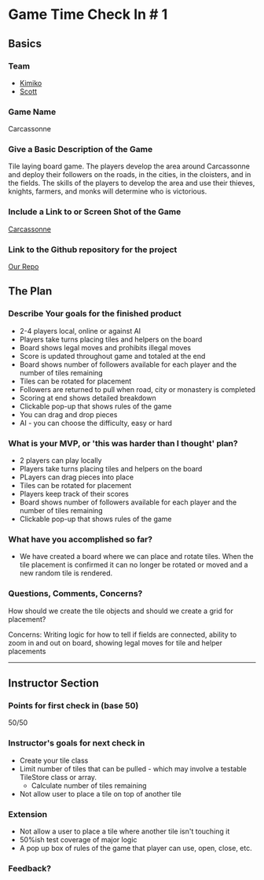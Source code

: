 # Game Time Check In # 1

## Basics

### Team
- [Kimiko](https://github.com/ksk5280)
- [Scott](https://github.com/scottfirestone)

### Game Name

Carcassonne

### Give a Basic Description of the Game

Tile laying board game. The players develop the area around Carcassonne and deploy their followers on the roads, in the cities, in the cloisters, and in the fields. The skills of the players to develop the area and use their thieves, knights, farmers, and monks will determine who is victorious.

### Include a Link to or Screen Shot of the Game

[Carcassonne](https://subterraneandeathcult.files.wordpress.com/2012/02/carcretina.jpg)

### Link to the Github repository for the project
[Our Repo](https://github.com/scottfirestone/carcassonne)

## The Plan

### Describe Your goals for the finished product

- 2-4 players local, online or against AI
- Players take turns placing tiles and helpers on the board
- Board shows legal moves and prohibits illegal moves
- Score is updated throughout game and totaled at the end
- Board shows number of followers available for each player and the number of tiles remaining
- Tiles can be rotated for placement
- Followers are returned to pull when road, city or monastery is completed
- Scoring at end shows detailed breakdown
- Clickable pop-up that shows rules of the game
- You can drag and drop pieces
- AI - you can choose the difficulty, easy or hard

### What is your MVP, or 'this was harder than I thought' plan?

- 2 players can play locally
- Players take turns placing tiles and helpers on the board
- PLayers can drag pieces into place
- Tiles can be rotated for placement
- Players keep track of their scores
- Board shows number of followers available for each player and the number of tiles remaining
- Clickable pop-up that shows rules of the game

### What have you accomplished so far?

- We have created a board where we can place and rotate tiles. When the tile placement
  is confirmed it can no longer be rotated or moved and a new random tile is rendered.

### Questions, Comments, Concerns?

How should we create the tile objects and should we create a grid for placement?

Concerns: Writing logic for how to tell if fields are connected, ability to zoom in and out on board, showing legal moves for tile and helper placements

-----

## Instructor Section

### Points for first check in (base 50)

50/50

### Instructor's goals for next check in

- Create your tile class
- Limit number of tiles that can be pulled - which may involve a testable TileStore class or array.
  - Calculate number of tiles remaining
- Not allow user to place a tile on top of another tile

### Extension

- Not allow a user to place a tile where another tile isn't touching it
- 50%ish test coverage of major logic
- A pop up box of rules of the game that player can use, open, close, etc. 

### Feedback?
